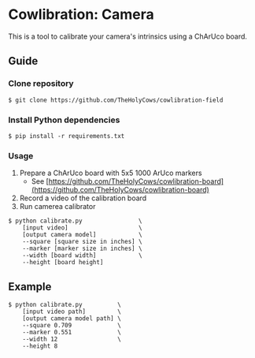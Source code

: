 # Cowlibration: Camera
This is a tool to calibrate your camera's intrinsics using a ChArUco board.

## Guide
### Clone repository
```
$ git clone https://github.com/TheHolyCows/cowlibration-field
```

### Install Python dependencies
```
$ pip install -r requirements.txt
```

### Usage
1. Prepare a ChArUco board with 5x5 1000 ArUco markers
    * See [https://github.com/TheHolyCows/cowlibration-board](https://github.com/TheHolyCows/cowlibration-board)
2. Record a video of the calibration board
3. Run camerea calibrator
```
$ python calibrate.py                \
    [input video]                    \
    [output camera model]            \
    --square [square size in inches] \
    --marker [marker size in inches] \
    --width [board width]            \
    --height [board height]
```

## Example
```
$ python calibrate.py          \
    [input video path]         \
    [output camera model path] \
    --square 0.709             \
    --marker 0.551             \
    --width 12                 \
    --height 8
```
